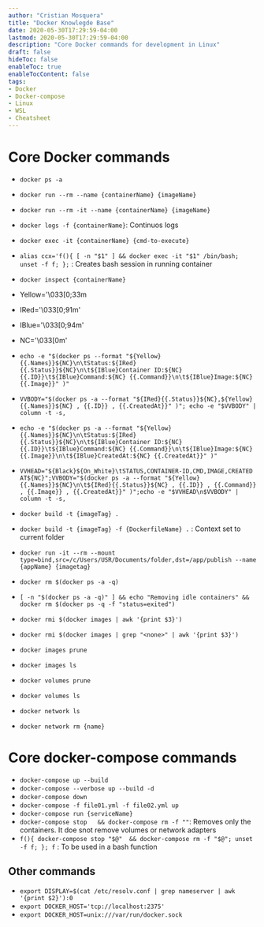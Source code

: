 ```yaml
---
author: "Cristian Mosquera"
title: "Docker Knowlegde Base"
date: 2020-05-30T17:29:59-04:00
lastmod: 2020-05-30T17:29:59-04:00
description: "Core Docker commands for development in Linux"
draft: false
hideToc: false
enableToc: true
enableTocContent: false
tags: 
- Docker
- Docker-compose
- Linux
- WSL
- Cheatsheet
---
```


# Core Docker commands

* `docker ps -a`
* `docker run --rm --name {containerName} {imageName}`
* `docker run --rm -it --name {containerName} {imageName}`
* `docker logs -f {containerName}`: Continuos logs
* `docker exec -it {containerName} {cmd-to-execute}`
* `alias ccx='f(){ [ -n "$1" ] && docker exec -it "$1" /bin/bash; unset -f f; };` : Creates bash session in running container
* `docker inspect {containerName}`

* Yellow='\033[0;33m
* IRed='\033[0;91m'
* IBlue='\033[0;94m'
* NC='\033[0m'
* `echo -e "$(docker ps --format "${Yellow}{{.Names}}${NC}\n\tStatus:${IRed} {{.Status}}${NC}\n\t${IBlue}Container ID:${NC} {{.ID}}\t${IBlue}Command:${NC} {{.Command}}\n\t${IBlue}Image:${NC} {{.Image}}" )"`
* `VVBODY="$(docker ps -a --format "${IRed}{{.Status}}${NC},${Yellow}{{.Names}}${NC} , {{.ID}} , {{.CreatedAt}}" )"; echo -e "$VVBODY" | column -t -s,`
* `echo -e "$(docker ps -a --format "${Yellow}{{.Names}}${NC}\n\tStatus:${IRed} {{.Status}}${NC}\n\t${IBlue}Container ID:${NC} {{.ID}}\t${IBlue}Command:${NC} {{.Command}}\n\t${IBlue}Image:${NC} {{.Image}}\n\t${IBlue}CreatedAt:${NC} {{.CreatedAt}}" )"`
* `VVHEAD="${Black}${On_White}\tSTATUS,CONTAINER-ID,CMD,IMAGE,CREATED AT${NC}";VVBODY="$(docker ps -a --format "${Yellow}{{.Names}}${NC}\n\t${IRed}{{.Status}}${NC} , {{.ID}} , {{.Command}} , {{.Image}} , {{.CreatedAt}}" )";echo -e "$VVHEAD\n$VVBODY" | column -t -s,`

* `docker build -t {imageTag} .`
* `docker build -t {imageTag} -f {DockerfileName} .` : Context set to current folder
* `docker run -it --rm --mount type=bind,src=/c/Users/USR/Documents/folder,dst=/app/publish --name {appName} {imagetag}`

* `docker rm $(docker ps -a -q)`
* `[ -n "$(docker ps -a -q)" ] && echo "Removing idle containers" && docker rm $(docker ps -q -f "status=exited")`
* `docker rmi $(docker images | awk '{print $3}')`
* `docker rmi $(docker images | grep "<none>" | awk '{print $3}')`
* `docker images prune`
* `docker images ls`
* `docker volumes prune`
* `docker volumes ls`

* `docker network ls`
* `docker network rm {name}`

# Core docker-compose commands
* `docker-compose up --build`
* `docker-compose --verbose up --build -d`
* `docker-compose down`
* `docker-compose -f file01.yml -f file02.yml up`
* `docker-compose run {serviceName}`
* `docker-compose stop   && docker-compose rm -f ""`: Removes only the containers. It doe snot remove volumes or network adapters
* `f(){ docker-compose stop "$@"  && docker-compose rm -f "$@"; unset -f f; }; f` : To be used in a bash function

## Other commands
* `export DISPLAY=$(cat /etc/resolv.conf | grep nameserver | awk '{print $2}'):0`
* `export DOCKER_HOST='tcp://localhost:2375'`
* `export DOCKER_HOST=unix:///var/run/docker.sock`